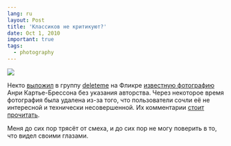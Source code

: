 ```yaml
---
lang: ru
layout: Post
title: 'Классиков не критикуют?'
date: Oct 1, 2010
important: true
tags:
  - photography
---
```


![](http://wow.sapegin.me/3R0s1B2W351M/the-bicycle-by-cartier-bresson.jpg)

Некто [выложил](http://www.flickr.com/photos/andrerabelo/70458366) в группу [deleteme](http://www.flickr.com/groups/deleteme/) на Фликре [известную фотографию](http://www.magnumphotos.com/Archive/C.aspx?VP3=ViewBox_VPage&RAQF=1&IT=ZoomImage01_VForm&IID=2S5RYDZCKY50&PN=41&CT=Search) Анри Картье-Брессона без указания авторства. Через некоторое время фотография была удалена из-за того, что пользователи сочли её не интересной и технически несовершенной. Их комментарии [стоит прочитать](http://www.flickr.com/photos/andrerabelo/70458366).

Меня до сих пор трясёт от смеха, и до сих пор не могу поверить в то, что видел своими глазами.
